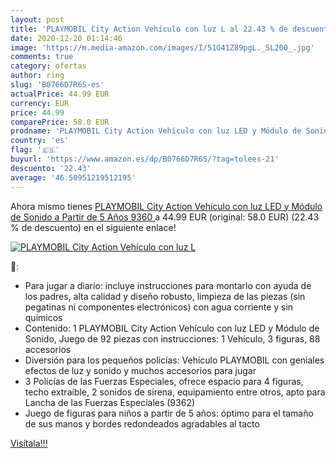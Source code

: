 ```yaml
---
layout: post
title: 'PLAYMOBIL City Action Vehículo con luz L al 22.43 % de descuento'
date: 2020-12-20 01:14:46
image: 'https://m.media-amazon.com/images/I/51G41Z89pgL._SL200_.jpg'
comments: true
category: ofertas
author: ring
slug: 'B0766D7R6S-es'
actualPrice: 44.99 EUR
currency: EUR
price: 44.99
comparePrice: 58.0 EUR
prodname: 'PLAYMOBIL City Action Vehículo con luz LED y Módulo de Sonido  a Partir de 5 Años  9360 '
country: 'es'
flag: '🇪🇸'
buyurl: 'https://www.amazon.es/dp/B0766D7R6S/?tag=tolees-21'
descuento: '22.43'
average: '46.50951219512195'
---
```


Ahora mismo tienes [PLAYMOBIL City Action Vehículo con luz LED y Módulo de Sonido  a Partir de 5 Años  9360 ](https://www.amazon.es/dp/B0766D7R6S/?tag=tolees-21) a 44.99 EUR (original: 58.0 EUR) (22.43 %  de descuento) en el siguiente enlace!

[![PLAYMOBIL City Action Vehículo con luz L](https://m.media-amazon.com/images/I/51G41Z89pgL._SL200_.jpg)](https://www.amazon.es/dp/B0766D7R6S/?tag=tolees-21)

🔎:

- Para jugar a diario: incluye instrucciones para montarlo con ayuda de los padres, alta calidad y diseño robusto, limpieza de las piezas (sin pegatinas ni componentes electrónicos) con agua corriente y sin químicos
- Contenido: 1 PLAYMOBIL City Action Vehículo con luz LED y Módulo de Sonido, Juego de 92 piezas con instrucciones: 1 Vehículo, 3 figuras, 88 accesorios
- Diversión para los pequeños policías: Vehículo PLAYMOBIL con geniales efectos de luz y sonido y muchos accesorios para jugar
- 3 Policías de las Fuerzas Especiales, ofrece espacio para 4 figuras, techo extraíble, 2 sonidos de sirena, equipamiento entre otros, apto para Lancha de las Fuerzas Especiales (9362)
- Juego de figuras para niños a partir de 5 años: óptimo para el tamaño de sus manos y bordes redondeados agradables al tacto

[Visítala!!!](https://www.amazon.es/dp/B0766D7R6S/?tag=tolees-21)
